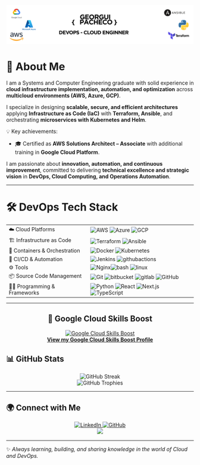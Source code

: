 ![image_readme](images/profile_readme.png)


# 👾 About Me


I am a Systems and Computer Engineering graduate with solid experience in **cloud infrastructure implementation, automation, and optimization** across **multicloud environments (AWS, Azure, GCP)**.  

I specialize in designing **scalable, secure, and efficient architectures** applying **Infrastructure as Code (IaC)** with **Terraform, Ansible**, and orchestrating **microservices with Kubernetes and Helm**.  

💡 Key achievements:  
- 🎓 Certified as **AWS Solutions Architect – Associate** with additional training in **Google Cloud Platform**.  

I am passionate about **innovation, automation, and continuous improvement**, committed to delivering **technical excellence and strategic vision** in **DevOps, Cloud Computing, and Operations Automation**.  

---

# 🛠️ DevOps Tech Stack

<div align="center">

| |  |
|--------------|------------------|
| ☁️ Cloud Platforms | <img src="https://skillicons.dev/icons?i=aws" height="40" alt="AWS"/> <img src="https://skillicons.dev/icons?i=azure" height="40" alt="Azure"/> <img src="https://skillicons.dev/icons?i=gcp" height="40" alt="GCP"/> |
| 🏗️ Infrastructure as Code | <img src="https://skillicons.dev/icons?i=terraform" height="40" alt="Terraform"/> <img src="https://skillicons.dev/icons?i=ansible" height="40" alt="Ansible"/> |
| 🐳 Containers & Orchestration | <img src="https://skillicons.dev/icons?i=docker" height="40" alt="Docker"/> <img src="https://skillicons.dev/icons?i=kubernetes" height="40" alt="Kubernetes"/> |
| 🔄 CI/CD & Automation | <img src="https://skillicons.dev/icons?i=jenkins" height="40" alt="Jenkins"/> <img src="https://skillicons.dev/icons?i=githubactions" height="40" alt="githubactions"/> |
| ⚙ Tools | <img src="https://skillicons.dev/icons?i=nginx" height="40" alt="Nginx"/><img src="https://skillicons.dev/icons?i=bash" height="40" alt="bash"/> <img src="https://skillicons.dev/icons?i=linux" height="40" alt="linux"/> |
| 📦 Source Code Management | <img src="https://skillicons.dev/icons?i=git" height="40" alt="Git"/> <img src="https://skillicons.dev/icons?i=bitbucket" height="40" alt="bitbucket"/>  <img src="https://skillicons.dev/icons?i=gitlab" height="40" alt="gitlab"/> <img src="https://skillicons.dev/icons?i=github" height="40" alt="GitHub"/> |
| 👨‍💻 Programming & Frameworks | <img src="https://skillicons.dev/icons?i=python" height="40" alt="Python"/> <img src="https://skillicons.dev/icons?i=react" height="40" alt="React"/> <img src="https://skillicons.dev/icons?i=nextjs" height="40" alt="Next.js"/> <img src="https://skillicons.dev/icons?i=ts" height="40" alt="TypeScript"/> |

</div> 


---


<div align="center">

## 🏅 Google Cloud Skills Boost

<div align="center">
  <a href="https://www.cloudskillsboost.google/public_profiles/d409a326-4481-4542-98ca-c0c4b92aaf91" target="_blank">
    <img src="https://www.vectorlogo.zone/logos/google_cloud/google_cloud-ar21.svg" alt="Google Cloud Skills Boost" width="100"/>
    <br/>
    <b>View my Google Cloud Skills Boost Profile</b>
  </a>
</div>




</div>


## 📊 GitHub Stats

<div align="center">
  <img src="https://streak-stats.demolab.com?user=georguiazel&locale=en&mode=daily&theme=dracula&hide_border=false&border_radius=5" height="150" alt="GitHub Streak" />
  <br/>
  <img src="https://github-profile-trophy.vercel.app?username=georguiazel&theme=dracula&column=-1&row=1&margin-w=8&margin-h=8" height="150" alt="GitHub Trophies" />
</div>

---

## 🌍 Connect with Me

<div align="center">
  <a href="https://www.linkedin.com/in/georgui-azel-pacheco-sandoval/" target="_blank">
    <img src="https://img.shields.io/static/v1?message=LinkedIn&logo=linkedin&label=&color=0077B5&logoColor=white&style=for-the-badge" height="30" alt="LinkedIn"/>
  </a>
  <a href="https://github.com/georguiazel" target="_blank">
    <img src="https://img.shields.io/static/v1?message=GitHub&logo=github&label=&color=181717&logoColor=white&style=for-the-badge" height="30" alt="GitHub"/>
  </a>
  <div align="center">
  <img src="https://media2.giphy.com/media/v1.Y2lkPTc5MGI3NjExb3FrbmJ6N2VzZGdzaXo4Z2t1NDYxNWpob2hueDN2ZHB0aXZjbXQwbiZlcD12MV9pbnRlcm5hbF9naWZfYnlfaWQmY3Q9Zw/vzO0Vc8b2VBLi/giphy.gif" width="300"/>
</div>
</div>

---

✨ *Always learning, building, and sharing knowledge in the world of Cloud and DevOps.*  
